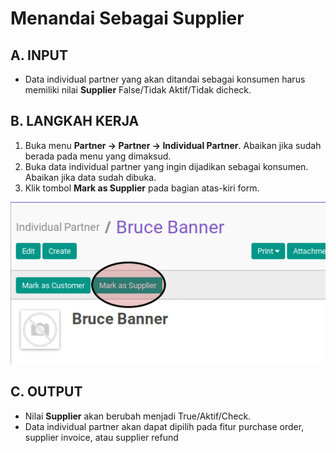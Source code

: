 # Menandai Sebagai Supplier

## A. INPUT

* Data individual partner yang akan ditandai sebagai konsumen harus memiliki nilai **Supplier** False/Tidak Aktif/Tidak dicheck.

## B. LANGKAH KERJA

1. Buka menu **Partner -> Partner -> Individual Partner**. Abaikan jika sudah berada pada menu yang dimaksud.
2. Buka data individual partner yang ingin dijadikan sebagai konsumen. Abaikan jika data sudah dibuka.
3. Klik tombol **Mark as Supplier** pada bagian atas-kiri form.

![](../img/individual-partner/tombol-mark-as-supplier.png)

## C. OUTPUT

* Nilai **Supplier** akan berubah menjadi True/Aktif/Check.
* Data individual partner akan dapat dipilih pada fitur purchase order, supplier invoice, atau supplier refund
